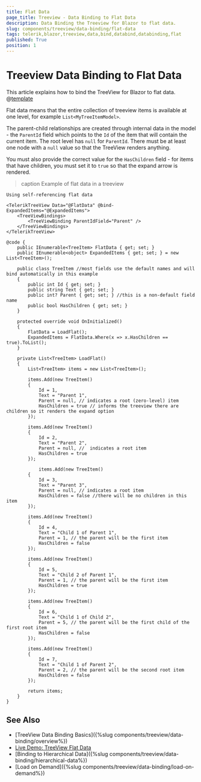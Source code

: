 ```yaml
---
title: Flat Data
page_title: Treeview - Data Binding to Flat Data
description: Data Binding the Treeview for Blazor to flat data.
slug: components/treeview/data-binding/flat-data
tags: telerik,blazor,treeview,data,bind,databind,databinding,flat
published: True
position: 1
---
```


# Treeview Data Binding to Flat Data

This article explains how to bind the TreeView for Blazor to flat data. 
@[template](/_contentTemplates/treeview/basic-example.md#data-binding-basics-link)


Flat data means that the entire collection of treeview items is available at one level, for example `List<MyTreeItemModel>`.

The parent-child relationships are created through internal data in the model - the `ParentId` field which points to the `Id` of the item that will contain the current item. The root level has `null` for `ParentId`. There must be at least one node with a `null` value so that the TreeView renders anything.

You must also provide the correct value for the `HasChildren` field - for items that have children, you must set it to `true` so that the expand arrow is rendered.

>caption Example of flat data in a treeview

````CSHTML
Using self-referencing flat data

<TelerikTreeView Data="@FlatData" @bind-ExpandedItems="@ExpandedItems">
	<TreeViewBindings>
		<TreeViewBinding ParentIdField="Parent" />
	</TreeViewBindings>
</TelerikTreeView>

@code {
	public IEnumerable<TreeItem> FlatData { get; set; }
	public IEnumerable<object> ExpandedItems { get; set; } = new List<TreeItem>();

	public class TreeItem //most fields use the default names and will bind automatically in this example
	{
		public int Id { get; set; }
		public string Text { get; set; }
		public int? Parent { get; set; } //this is a non-default field name
		public bool HasChildren { get; set; }
	}

	protected override void OnInitialized()
	{
		FlatData = LoadFlat();
		ExpandedItems = FlatData.Where(x => x.HasChildren == true).ToList();
	}

	private List<TreeItem> LoadFlat()
	{
		List<TreeItem> items = new List<TreeItem>();

		items.Add(new TreeItem()
		{
			Id = 1,
			Text = "Parent 1",
			Parent = null, // indicates a root (zero-level) item
			HasChildren = true // informs the treeview there are children so it renders the expand option
		});

		items.Add(new TreeItem()
		{
			Id = 2,
			Text = "Parent 2",
			Parent = null, //  indicates a root item
			HasChildren = true
		});

			items.Add(new TreeItem()
		{
			Id = 3,
			Text = "Parent 3",
			Parent = null, // indicates a root item
			HasChildren = false //there will be no children in this item
		});

		items.Add(new TreeItem()
		{
			Id = 4,
			Text = "Child 1 of Parent 1",
			Parent = 1, // the parent will be the first item
			HasChildren = false
		});

		items.Add(new TreeItem()
		{
			Id = 5,
			Text = "Child 2 of Parent 1",
			Parent = 1, // the parent will be the first item
			HasChildren = true
		});

		items.Add(new TreeItem()
		{
			Id = 6,
			Text = "Child 1 of Child 2",
			Parent = 5, // the parent will be the first child of the first root item
			HasChildren = false
		});

		items.Add(new TreeItem()
		{
			Id = 7,
			Text = "Child 1 of Parent 2",
			Parent = 2, // the parent will be the second root item
			HasChildren = false
		});

		return items;
	}
}
````


## See Also

  * [TreeView Data Binding Basics]({%slug components/treeview/data-binding/overview%})
  * [Live Demo: TreeView Flat Data](https://demos.telerik.com/blazor-ui/treeview/flat-data)
  * [Binding to Hierarchical Data]({%slug components/treeview/data-binding/hierarchical-data%})
  * [Load on Demand]({%slug components/treeview/data-binding/load-on-demand%})

